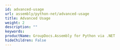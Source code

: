 ```yaml
---
id: advanced-usage
url: assembly/python-net/advanced-usage
title: Advanced Usage
weight: 2
description: ""
keywords: 
productName: GroupDocs.Assembly for Python via .NET
hideChildren: False
---
```

